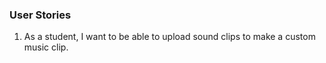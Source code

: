 ### User Stories

1. As a student, I want to be able to upload sound clips to make a custom music clip.